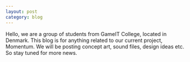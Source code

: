 ```yaml
---
layout: post
category: blog
---
```

<p>Hello, we are a group of students from GameIT College, located in Denmark. This blog is for anything related to our current project, Momentum. We will be posting concept art, sound files, design ideas etc. So stay tuned for more news.</p>